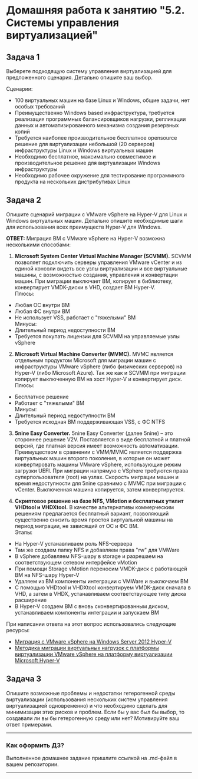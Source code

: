 # Домашняя работа к занятию "5.2. Системы управления виртуализацией"

## Задача 1

Выберете подходящую систему управления виртуализацией для предложенного сценария. Детально опишите ваш выбор.

Сценарии:

- 100 виртуальных машин на базе Linux и Windows, общие задачи, нет особых требований  
- Преимущественно Windows based инфраструктура, требуется реализация программных балансировщиков нагрузки, репликации данных и автоматизированного механизма создания резервных копий
- Требуется наиболее производительное бесплатное opensource решение для виртуализации небольшой (20 серверов) инфраструктуры Linux и Windows виртуальных машин
- Необходимо бесплатное, максимально совместимое и производительное решение для виртуализации Windows инфраструктуры
- Необходимо рабочее окружение для тестирование программного продукта на нескольких дистрибутивах Linux

## Задача 2

Опишите сценарий миграции с VMware vSphere на Hyper-V для Linux и Windows виртуальных машин. Детально опишите необходимые шаги для использования всех преимуществ Hyper-V для Windows.  

__ОТВЕТ:__ Миграция ВМ с VMware vSphere на Hyper-V возможна несколькими способами:  

1. **Microsoft System Center Virtual Machine Manager (SCVMM).** SCVMM позволяет подключить серверы управления VMware vCenter и из единой консоли видеть все
   узлы виртуализации и все виртуальные машины, с возможностью создания, управления
   и конвертации машин. При миграции выключает ВМ, копирует в библиотеку, конвертирует VMDK-диски в VHD, создает ВМ Hyper-V.  
   Плюсы:  

- Любая ОС внутри ВМ  
- Любая ФС внутри ВМ  
- Не использует VSS, работает с "тяжелыми" ВМ  
   Минусы:  
- Длительный период недоступности ВМ
- Требуется покупать лицензии для SCVMM на управляемые узлы vSphere  

2. **Microsoft Virtual Machine Converter (MVMC).** MVMC является отдельным продуктом Microsoft для миграции машин с инфраструктуры VMware vSphere (либо физических серверов) на Hyper-V (либо Microsoft Azure). Так же как и SCVMM при миграции копирует выключенную ВМ на хост Hyper-V и конвертирует диск.  
   Плюсы:  

- Бесплатное решение
- Работает с "тяжелыми" ВМ  
   Минусы:  
- Длительный период недоступности ВМ
- Требуется исходная ВМ поддерживающая VSS, с ФС NTFS  

3. **5nine Easy Converter.** 5nine Easy Converter (далее 5nine) – это стороннее решение V2V. Поставляется в виде бесплатной и платной версий, где платная версия имеет возможность автоматизации. Преимуществом в сравнении с VMM/MVMC является поддержка виртуальных машин второго поколения, в которые он может конвертировать
машины VMware vSphere, использующие режим загрузки UEFI. При миграции напрямую с
VSphere требуются права суперпользователя (root) на узлах. Скорость миграции машин и время недоступности для 5nine сравнимо с MVMC при миграции с vCenter. Выключенная машина копируется, затем конвертируется.

4. **Скриптовое решение на базе NFS, VMotion и бесплатных утилит VHDtool и VHDXtool.** В качестве альтернативы коммерческим решениям предлагается бесплатный вариант, позволяющий существенно снизить время простоя виртуальной машины на период миграции, не зависящий от ОС и ФС ВМ.  
Этапы:  

- На Hyper-V устанавливаем роль NFS-сервера
- Там же создаем папку NFS и добавляем права "rw" для VMWare
- В vSphere добавляем NFS-шару в  storage и разрешаем на соответствующем сетевом интерфейсе vMotion
- При помощи Storage vMotion переносим VMDK-диск с работающей ВМ на NFS-шару Hyper-V
- Удаляем из ВМ компоненты интеграции с VMWare и выключаем ВМ
- С помощью VHDtool и VHDXtool конвертируем VMDK-диск сначала в VHD, а затем в VHDX, устанавливаем соответствующее типу диска расширение
- В Hyper-V создаем ВМ с вновь сконвертированным диском, устанавливаем компоненты интеграции и запускаем ВМ

При написании ответа на этот вопрос использовались следующие ресурсы:  

- [Миграция с VMware vSphere на Windows Server 2012 Hyper-V](https://channel9.msdn.com/Blogs/TechDays-Russia/-VMware-vSphere-Windows-Server-2012-Hyper-V-20121224090800)  
- [Методика миграции виртуальных нагрузок с платформы виртуализации VMware vSphere на платформу виртуализации Microsoft Hyper-V](https://cyberleninka.ru/article/n/metodika-migratsii-virtualnyh-nagruzok-s-platformy-virtualizatsii-vmware-vsphere-na-platformu-virtualizatsii-microsoft-hyper-v)

## Задача 3

Опишите возможные проблемы и недостатки гетерогенной среды виртуализации (использования нескольких систем управления виртуализацией одновременно) и что необходимо сделать для минимизации этих рисков и проблем. Если бы у вас был бы выбор, то создавали ли вы бы гетерогенную среду или нет? Мотивируйте ваш ответ примерами.

---

### Как оформить ДЗ?

Выполненное домашнее задание пришлите ссылкой на .md-файл в вашем репозитории.

---
